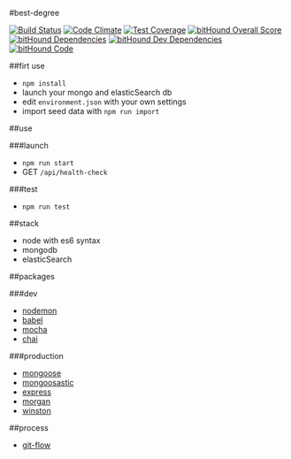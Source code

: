 #best-degree

[![Build Status](https://travis-ci.org/Jermorin/best-degree.svg?branch=master)](https://travis-ci.org/Jermorin/best-degree)
[![Code Climate](https://codeclimate.com/github/Jermorin/best-degree/badges/gpa.svg)](https://codeclimate.com/github/Jermorin/best-degree)
[![Test Coverage](https://codeclimate.com/github/Jermorin/best-degree/badges/coverage.svg)](https://codeclimate.com/github/Jermorin/best-degree/coverage)
[![bitHound Overall Score](https://www.bithound.io/github/Jermorin/best-degree/badges/score.svg)](https://www.bithound.io/github/Jermorin/best-degree)
[![bitHound Dependencies](https://www.bithound.io/github/Jermorin/best-degree/badges/dependencies.svg)](https://www.bithound.io/github/Jermorin/best-degree/develop/dependencies/npm)
[![bitHound Dev Dependencies](https://www.bithound.io/github/Jermorin/best-degree/badges/devDependencies.svg)](https://www.bithound.io/github/Jermorin/best-degree/develop/dependencies/npm)
[![bitHound Code](https://www.bithound.io/github/Jermorin/best-degree/badges/code.svg)](https://www.bithound.io/github/Jermorin/best-degree)

##firt use

- `npm install`
- launch your mongo and elasticSearch db
- edit `environment.json` with your own settings
- import seed data with `npm run import`

##use

###launch
- `npm run start`
- GET `/api/health-check`

###test

- `npm run test`

##stack

- node with es6 syntax
- mongodb
- elasticSearch

##packages

###dev

- [nodemon](http://nodemon.io/)
- [babel](https://www.npmjs.com/package/babel)
- [mocha](http://mochajs.org/)
- [chai](http://chaijs.com/)

###production

- [mongoose](http://mongoosejs.com/)
- [mongoosastic](https://www.npmjs.com/package/mongoosastic)
- [express](https://www.npmjs.com/package/express)
- [morgan](https://www.npmjs.com/package/morgan)
- [winston](https://www.npmjs.com/package/winston)

##process

- [git-flow](https://github.com/nvie/gitflow)
